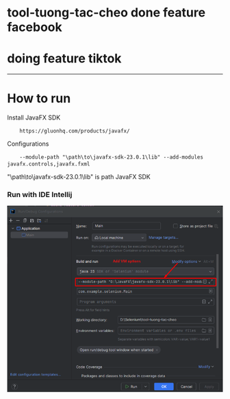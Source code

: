 # tool-tuong-tac-cheo done feature facebook
# doing feature tiktok

---
# How to run

Install JavaFX SDK
```
    https://gluonhq.com/products/javafx/
```

Configurations
```
    --module-path "\path\to\javafx-sdk-23.0.1\lib" --add-modules javafx.controls,javafx.fxml
```
"\path\to\javafx-sdk-23.0.1\lib" is path JavaFX SDK

### Run with IDE Intellij
![img.png](img.png)